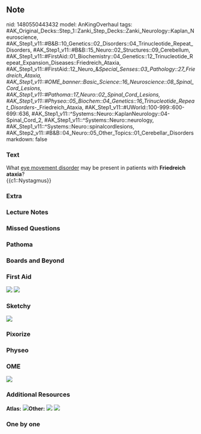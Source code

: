 ## Note
nid: 1480550443432
model: AnKingOverhaul
tags: #AK_Original_Decks::Step_1::Zanki_Step_Decks::Zanki_Neurology::Kaplan_Neuroscience, #AK_Step1_v11::#B&B::10_Genetics::02_Disorders::04_Trinucleotide_Repeat_Disorders, #AK_Step1_v11::#B&B::15_Neuro::02_Structures::09_Cerebellum, #AK_Step1_v11::#FirstAid::01_Biochemistry::04_Genetics::12_Trinucleotide_Repeat_Expansion_Diseases::Friedreich_Ataxia, #AK_Step1_v11::#FirstAid::12_Neuro_&_Special_Senses::03_Pathology::27_Friedreich_Ataxia, #AK_Step1_v11::#OME_banner::Basic_Science::16_Neuroscience::08_Spinal_Cord_Lesions, #AK_Step1_v11::#Pathoma::17_Neuro::02_Spinal_Cord_Lesions, #AK_Step1_v11::#Physeo::05_Biochem::04_Genetics::16_Trinucleotide_Repeat_Disorders_-_Friedreich_Ataxia, #AK_Step1_v11::#UWorld::100-999::600-699::636, #AK_Step1_v11::^Systems::Neuro::KaplanNeurology::04-Spinal_Cord_2, #AK_Step1_v11::^Systems::Neuro::neurology, #AK_Step1_v11::^Systems::Neuro::spinalcordlesions, #AK_Step2_v11::#B&B::04_Neuro::05_Other_Topics::01_Cerebellar_Disorders
markdown: false

### Text
<div>
  What <u>eye movement disorder</u> may be present in patients with
  <b>Friedreich ataxia</b>?
</div>
<div>
  {{c1::Nystagmus}}
</div>

### Extra


### Lecture Notes


### Missed Questions


### Pathoma


### Boards and Beyond


### First Aid
<img src="tmpplUDyq.png"> <img src="tmpmt1mr1.png">

### Sketchy
<img src="Screen%20Shot%202019-11-20%20at%2011.45.39%20PM.jpg">

### Pixorize


### Physeo


### OME
<div class="ome-widget">
  <a href=
  "https://onlinemeded.org/spa/neuroscience/spinal-cord-lesions/acquire?ref=anki">
  <img src="_OME_AnkiFlashcards_Lesson_5.png"></a>
</div>

### Additional Resources
<b>Atlas:</b> <img src="tmpEPfnrG.png"><b>Other:</b> <img src=
"tmpqv4KhQ.png"> <img src="tmpR7fSIt.png">

### One by one

